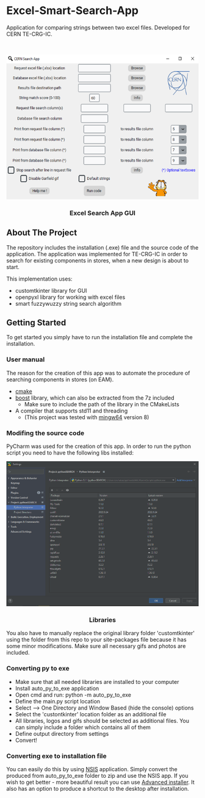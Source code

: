 # Excel-Smart-Search-App
Application for comparing strings between two excel files. Developed for CERN TE-CRG-IC.

<!-- PROJECT LOGO -->
<br />
<p align="center">
  <a href="https://github.com/othneildrew/Best-README-Template">
    <img src="app.png" alt="Logo" width="555" height="380">
  </a>
  <h3 align="center">Excel Search App GUI</h3>
</p>


<!-- ABOUT THE PROJECT -->
## About The Project
The repository includes the installation (.exe) file and the source code of the application.
The application was implemented for TE-CRG-IC in order to search for existing components in stores, when a new design is about to start.
  
This implementation uses:
- customtkinter library for GUI
- openpyxl library for working with excel files    
- smart fuzzywuzzy string search algorithm


<!-- GETTING STARTED -->
## Getting Started
To get started you simply have to run the installation file and complete the installation. 

### User manual
The reason for the creation of this app was to automate the procedure of searching components in stores (on EAM). 
- [cmake](https://cmake.org/download/)
- [boost](https://www.boost.org/users/download/) library, which can also be extracted from the 7z included
  - Make sure to include the path of the library in the CMakeLists
- A compiler that supports std11 and threading
  - (This project was tested with [mingw64](http://mingw-w64.org/doku.php) version 8)

### Modifing the source code
PyCharm was used for the creation of this app. In order to run the python script you need to have the following libs installed: 
<br />
<p align="center">
  <a href="https://github.com/othneildrew/Best-README-Template">
    <img src="libs.png" alt="Logo" width="555" height="380">
  </a>
  <h3 align="center">Libraries</h3>
</p>
You also have to manually replace the original library folder 'customtkinter' using the folder from this repo to your site-packages file because it has some minor modifications. Make sure all necessary gifs and photos are included. 

### Converting py to exe
- Make sure that all needed libraries are installed to your computer
- Install auto_py_to_exe application
- Open cmd and run: python -m auto_py_to_exe
- Define the main.py script location
- Select --> One Directory and Window Based (hide the console) options
- Select the 'custontkinter' location folder as an additional file
- All libraries, logos and gifs should be selected as additional files. You can simply include a folder which contains all of them
- Define output directory from settings
- Convert!

### Converting exe to installation file
You can easily do this by using [NSIS](https://nsis.sourceforge.io/Download) application. Simply convert the produced from auto_py_to_exe folder to zip and use the NSIS app. If you wish to get better - more beautiful result you can use [Advanced installer](https://www.advancedinstaller.com/). It also has an option to produce a shortcut to the desktop after installation. 

